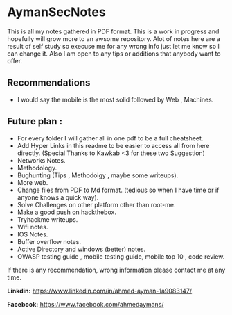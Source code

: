# AymanSecNotes

This is all my notes gathered in PDF format. This is a work in progress and hopefully will grow more to an awsome repository. Alot of notes here are a result of self study so execuse me for any wrong info just let me know so I can change it. Also I am open to any tips or additions that anybody want to offer.

## Recommendations

* I would say the mobile is the most solid followed by Web , Machines.

## Future plan :

* For every folder I will gather all in one pdf to be a full cheatsheet.
* Add Hyper Links in this readme to be easier to access all from here directly. (Special Thanks to Kawkab <3 for these two Suggestion)
* Networks Notes.
* Methodology.
* Bughunting (Tips , Methodolgy , maybe some writeups).
* More web.
* Change files from PDF to Md format. (tedious so when I have time or if anyone knows a quick way).
* Solve Challenges on other platform other than root-me.
* Make a good push on hackthebox.
* Tryhackme writeups.
* Wifi notes.
* IOS Notes.
* Buffer overflow notes.
* Active Directory and windows (better) notes.
* OWASP testing guide , mobile testing guide, mobile top 10 , code review.

If there is any recommendation, wrong information please contact me at any time.

**Linkdin:** https://www.linkedin.com/in/ahmed-ayman-1a9083147/

**Facebook:** https://www.facebook.com/ahmedaymans/

